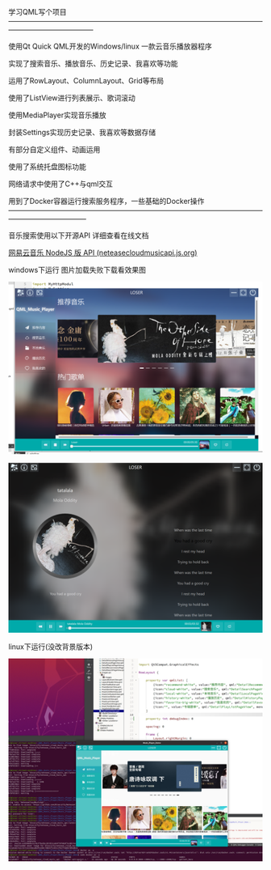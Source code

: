 学习QML写个项目
————————————————————————————————————————————————

使用Qt Quick QML开发的Windows/linux 一款云音乐播放器程序

实现了搜索音乐、播放音乐、历史记录、我喜欢等功能

运用了RowLayout、ColumnLayout、Grid等布局

使用了ListView进行列表展示、歌词滚动

使用MediaPlayer实现音乐播放

封装Settings实现历史记录、我喜欢等数据存储

有部分自定义组件、动画运用

使用了系统托盘图标功能

网络请求中使用了C++与qml交互

用到了Docker容器运行搜索服务程序，一些基础的Docker操作
———————————————————————————————————————————————

音乐搜索使用以下开源API 详细查看在线文档

[网易云音乐 NodeJS 版 API (neteasecloudmusicapi.js.org)](https://neteasecloudmusicapi.js.org/#/)

windows下运行 图片加载失败下载看效果图

![效果图1](效果图1.png)

![效果图2](效果图2.png)


linux下运行(没改背景版本)

![效果图3](效果图3.png)
